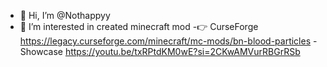 - 👋 Hi, I’m @Nothappyy
- 👀 I’m interested in created minecraft mod
  -👉 CurseForge https://legacy.curseforge.com/minecraft/mc-mods/bn-blood-particles
-Showcase https://youtu.be/txRPtdKM0wE?si=2CKwAMVurRBGrRSb
<!---
Nothappyy/Nothappyy is a ✨ special ✨ repository because its `README.md` (this file) appears on your GitHub profile.
You can click the Preview link to take a look at your changes.
--->
